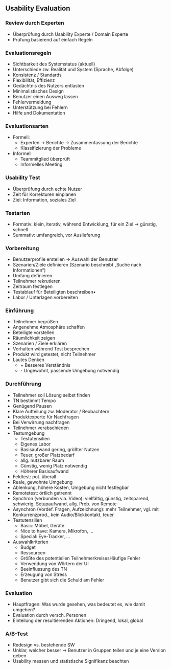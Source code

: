 ## Usability Evaluation
### Review durch Experten
- Überprüfung durch Usability Experte / Domain Experte
- Prüfung basierend auf einfach Regeln
### Evaluationsregeln
- Sichtbarkeit des Systemstatus (aktuell)
- Unterschiede zw. Realität und System (Sprache, Abfolge)
- Konsistenz / Standards
- Flexibilität, Effizienz
- Gedächtnis des Nutzers entlasten
- Minimalistisches Design
- Benutzer einen Ausweg lassen
- Fehlervermeidung
- Unterstützung bei Fehlern
- Hilfe und Dokumentation
### Evaluationsarten
- Formell:
  - Experten -> Berichte -> Zusammenfassung der Berichte
  - Klassifizierung der Probleme
- Informell
  - Teammitglied überprüft
  - Informelles Meeting
### Usability Test
- Überprüfung durch echte Nutzer
- Zeit für Korrekturen einplanen
- Ziel: Information, soziales Ziel
### Testarten
- Formativ: klein, iterativ, während Entwicklung, für ein Ziel -> günstig, schnell
- Summativ: umfangreich, vor Auslieferung
### Vorbereitung
- Benutzerprofile erstellen -> Auswahl der Benutzer
- Szenarien/Ziele definieren (Szenario beschreibt „Suche nach Informationen“)
- Umfang definieren
- Teilnehmer rekrutieren
- Zeitraum festlegen
- Testablauf für Beteiligten beschreiben•
- Labor / Unterlagen vorbereiten
### Einführung
- Teilnehmer begrüßen
- Angenehme Atmosphäre schaffen
- Beteiligte vorstellen
- Räumlichkeit zeigen
- Szenarien / Ziele erklären
- Verhalten während Test besprechen
- Produkt wird getestet, nicht Teilnehmer
- Lautes Denken
  - \+ Besseres Verständnis
  - \- Ungewohnt, passende Umgebung notwendig
### Durchführung
- Teilnehmer soll Lösung selbst finden
- TN bestimmt Tempo
- Genügend Pausen
- Klare Aufteilung zw. Moderator / Beobachtern
- Produktexperte für Nachfragen
- Bei Verwirrung nachfragen
- Teilnehmer verabschieden
- Testumgebung
  -  Testutensilien
  -  Eigenes Labor
    - Basisaufwand gering, größter Nutzen
    - Teuer, großer Platzbedarf
  -  allg. nutzbarer Raum
    - Günstig, wenig Platz notwendig
    - Höherer Basisaufwand
-  Feldtest: pot. überall
  - Reale, gewohnte Umgebung
  - Ablenkung, höhere Kosten, Umgebung nicht festlegbar
-  Remotetest: örtlich getrennt
  - Synchron (verbunden via. Video): vielfältig, günstig, zeitsparend, schwierig,
Setupaufwand, allg. Prob. von Remote
  - Asynchron (Vordef. Fragen, Aufzeichnung): mehr Teilnehmer, vgl. mit
Konkurrenzprod., kein Audio/Blickkontakt, teuer
- Testutensilien
  - Basic: Möbel, Geräte
  - Nice to have: Kamera, Mikrofon, ...
  - Special: Eye-Tracker, ...
- Auswahlkriterien
  - Budget
  - Ressourcen
  - Größte des potentiellen TeilnehmerkreisesHäufige Fehler
  - Verwendung von Wörtern der UI
  - Beeinflussung des TN
  - Erzeugung von Stress
  - Benutzer gibt sich die Schuld am Fehler
### Evaluation
- Hauptfragen: Was wurde gesehen, was bedeutet es, wie damit umgehen?
- Evaluation durch versch. Personen
- Einteilung der resultierenden Aktionen: Dringend, lokal, global
### A/B-Test
-  Redesign vs. bestehende SW
-  Unklar, welcher besser -> Benutzer in Gruppen teilen und je eine Version geben
-  Usability messen und statistische Signifikanz beachten
